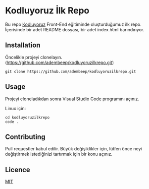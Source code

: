 # Kodluyoruz İlk Repo 
Bu repo [Kodluyoruz](https://www.kodluyoruz.org/) Front-End eğitiminde oluşturduğumuz ilk repo. İçerisinde bir adet README dosyası, bir adet index.html barındırıyor.


## Installation
Öncelikle projeyi clonelayın. (https://github.com/adembeep/kodluyoruzilkrepo.git)

```
git clone https://github.com/adembeep/kodluyoruzilkrepo.git
```
## Usage 
Projeyi cloneladıkdan sonra Visual Studio Code programını açınız.

Linux için:

```
cd kodluyoruzilkrepo
code .
```
## Contributing 
Pull requestler kabul edilir. Büyük değişiklikler için, lütfen önce neyi değiştirmek istediğinizi tartırmak için bir konu açınız.

## Licence 

[MIT](https://choosealicense.com/licenses/mit/)